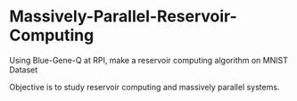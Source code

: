 # Massively-Parallel-Reservoir-Computing
Using Blue-Gene-Q at RPI, make a reservoir computing algorithm on MNIST Dataset

Objective is to study reservoir computing and massively parallel systems. 
